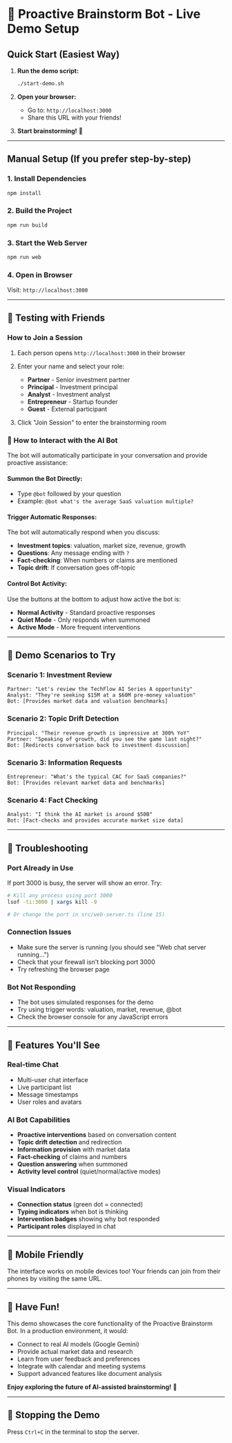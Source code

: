 # 🚀 Proactive Brainstorm Bot - Live Demo Setup

## Quick Start (Easiest Way)

1. **Run the demo script:**
   ```bash
   ./start-demo.sh
   ```

2. **Open your browser:**
   - Go to: `http://localhost:3000`
   - Share this URL with your friends!

3. **Start brainstorming!** 🧠

---

## Manual Setup (If you prefer step-by-step)

### 1. Install Dependencies
```bash
npm install
```

### 2. Build the Project
```bash
npm run build
```

### 3. Start the Web Server
```bash
npm run web
```

### 4. Open in Browser
Visit: `http://localhost:3000`

---

## 👥 Testing with Friends

### How to Join a Session
1. Each person opens `http://localhost:3000` in their browser
2. Enter your name and select your role:
   - **Partner** - Senior investment partner
   - **Principal** - Investment principal
   - **Analyst** - Investment analyst
   - **Entrepreneur** - Startup founder
   - **Guest** - External participant

3. Click "Join Session" to enter the brainstorming room

### 🤖 How to Interact with the AI Bot

The bot will automatically participate in your conversation and provide proactive assistance:

#### **Summon the Bot Directly:**
- Type `@bot` followed by your question
- Example: `@bot what's the average SaaS valuation multiple?`

#### **Trigger Automatic Responses:**
The bot will automatically respond when you discuss:
- **Investment topics**: valuation, market size, revenue, growth
- **Questions**: Any message ending with `?`
- **Fact-checking**: When numbers or claims are mentioned
- **Topic drift**: If conversation goes off-topic

#### **Control Bot Activity:**
Use the buttons at the bottom to adjust how active the bot is:
- **Normal Activity** - Standard proactive responses
- **Quiet Mode** - Only responds when summoned
- **Active Mode** - More frequent interventions

---

## 🎯 Demo Scenarios to Try

### Scenario 1: Investment Review
```
Partner: "Let's review the TechFlow AI Series A opportunity"
Analyst: "They're seeking $15M at a $60M pre-money valuation"
Bot: [Provides market data and valuation benchmarks]
```

### Scenario 2: Topic Drift Detection
```
Principal: "Their revenue growth is impressive at 300% YoY"
Partner: "Speaking of growth, did you see the game last night?"
Bot: [Redirects conversation back to investment discussion]
```

### Scenario 3: Information Requests
```
Entrepreneur: "What's the typical CAC for SaaS companies?"
Bot: [Provides relevant market data and benchmarks]
```

### Scenario 4: Fact Checking
```
Analyst: "I think the AI market is around $50B"
Bot: [Fact-checks and provides accurate market size data]
```

---

## 🔧 Troubleshooting

### Port Already in Use
If port 3000 is busy, the server will show an error. Try:
```bash
# Kill any process using port 3000
lsof -ti:3000 | xargs kill -9

# Or change the port in src/web-server.ts (line 15)
```

### Connection Issues
- Make sure the server is running (you should see "Web chat server running...")
- Check that your firewall isn't blocking port 3000
- Try refreshing the browser page

### Bot Not Responding
- The bot uses simulated responses for the demo
- Try using trigger words: valuation, market, revenue, @bot
- Check the browser console for any JavaScript errors

---

## 🌟 Features You'll See

### Real-time Chat
- Multi-user chat interface
- Live participant list
- Message timestamps
- User roles and avatars

### AI Bot Capabilities
- **Proactive interventions** based on conversation content
- **Topic drift detection** and redirection
- **Information provision** with market data
- **Fact-checking** of claims and numbers
- **Question answering** when summoned
- **Activity level control** (quiet/normal/active modes)

### Visual Indicators
- **Connection status** (green dot = connected)
- **Typing indicators** when bot is thinking
- **Intervention badges** showing why bot responded
- **Participant roles** displayed in chat

---

## 📱 Mobile Friendly

The interface works on mobile devices too! Your friends can join from their phones by visiting the same URL.

---

## 🎉 Have Fun!

This demo showcases the core functionality of the Proactive Brainstorm Bot. In a production environment, it would:

- Connect to real AI models (Google Gemini)
- Provide actual market data and research
- Learn from user feedback and preferences
- Integrate with calendar and meeting systems
- Support advanced features like document analysis

**Enjoy exploring the future of AI-assisted brainstorming!** 🚀

---

## 🛑 Stopping the Demo

Press `Ctrl+C` in the terminal to stop the server.